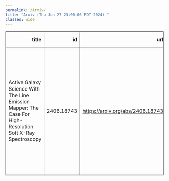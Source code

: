 ```yaml
---
permalink: /Arxiv/
title: "Arxiv (Thu Jun 27 23:00:06 EDT 2024) "
classes: wide
---
```

<table border="1" class="dataframe">
  <thead>
    <tr style="text-align: right;">
      <th>title</th>
      <th>id</th>
      <th>url</th>
      <th>authors</th>
      <th>Local Authors</th>
    </tr>
  </thead>
  <tbody>
    <tr>
      <td>Active Galaxy Science With The Line Emission Mapper: The Case For   High-Resolution Soft X-Ray Spectroscopy</td>
      <td>2406.18743</td>
      <td><a href="https://arxiv.org/abs/2406.18743" target="_blank">https://arxiv.org/abs/2406.18743</a></td>
      <td>Kimberly A. Weaver, Jenna M. Cann, Ryan W. Pfeifle, Malgorzata Sobolewska, Ciro Pinto, Mojegan Azadi, Delphine Porquet, Priyanka Chakraborty, Daniele Rogantini, Gerrit Schellenberger, Ryan Tanner, Simona Mei, Akos Bogdan, Dustin Nguyen</td>
      <td>Dustin Nguyen</td>
    </tr>
  </tbody>
</table>
